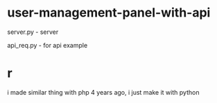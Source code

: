 # user-management-panel-with-api

server.py - server

api_req.py - for api example 


# r 

i made similar thing with php 4 years ago, i just make it with python
